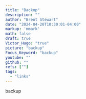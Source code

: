 ```yaml
---
title: "Backup"
description: ""
author: "Brent Stewart"
date: "2024-04-20T10:30:01-04:00"
markup: 'mmark'
math: false
draft: true
Victor_Hugo: "true"
picture: "backup"
Focus_Keyword: "backup"
youtube: ""
github: ""
refs: [""]
tags:
  - "links"
---
```


backup